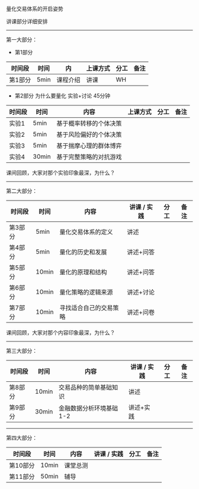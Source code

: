量化交易体系的开启姿势

讲课部分详细安排

---

第一大部分：

* 第1部分

| 时间段 | 时间 | 内 | 上课方式 | 分工 | 备注 |
| - | - | - | - | - | - |
| 第1部分  | 5min | 课程介绍  |   讲课    | WH  |  |

* 第2部分 为什么要量化 实验+讨论 45分钟

| 时间段 | 时间 | 内容        | 上课方式 | 分工 | 备注 |
| - | - | - | - | - | - |
| 实验1  | 5min | 基于概率转移的个体决策  |      |   |  |
| 实验2  | 5min | 基于风险偏好的个体决策  |      |   |  |
| 实验3  | 5min | 基于揣摩心理的群体博弈  |      |   |  |
| 实验4  | 30min | 基于完整策略的对抗游戏  |     |   |  |

课间回顾，大家对那个实验印象最深，为什么？

---

第二大部分：

| 时间段 | 时间 | 内容 | 讲课 / 实践 | 分工 | 备注 |
| - | - | - | - | - | - |
| 第3部分  | 5min | 量化交易体系的定义  | 讲述  |   |  |
| 第4部分  | 5min | 量化的历史和发展  | 讲述+问答 |   |  |
| 第5部分  | 10min | 量化的原理和结构  | 讲述+问答 |   |  |
| 第6部分  | 10min | 量化策略的逻辑来源  | 讲述+讨论 |   |  |
| 第7部分  | 10min | 寻找适合自己的交易策略  | 讲述+问卷 |   |  |

课间回顾，大家对那个内容印象最深，为什么？

---

第三大部分：

| 时间段 | 时间 | 内容 | 讲课 / 实践 | 分工 | 备注 |
| - | - | - | - | - | - |
| 第8部分  | 10min | 交易品种的简单基础知识  | 讲述  |   |  |
| 第9部分  | 30min | 金融数据分析环境基础1-2  | 讲述+实践 |   |  |

---

第四大部分：

| 时间段 | 时间 | 内容 | 讲课 / 实践 | 分工 | 备注 |
| - | - | - | - | - | - |
| 第10部分  | 10min | 课堂总测  |   |   |  |
| 第11部分  | 50min | 辅导  |  |   |  |

